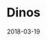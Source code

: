 ---
title: Dinos
date: '2018-03-19'
thumb_image: images/mar-3yo/dinos.jpg
thumb_image_alt: Dinos
image: images/mar-3yo/dinos.jpg
image_alt: Dinos
template: project
---	
